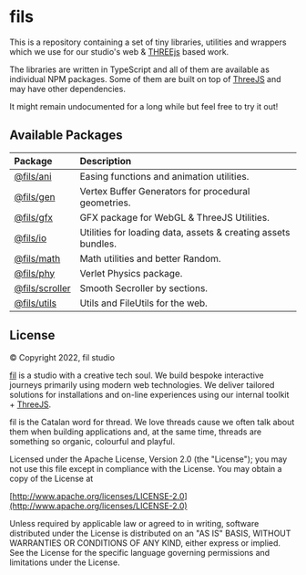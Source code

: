 # fils
This is a repository containing a set of tiny libraries, utilities and wrappers which we use for our studio's web & [THREEjs](https://threejs.org) based work.

The libraries are written in TypeScript and all of them are available as individual NPM packages. Some of them are built on top of [ThreeJS](https://threejs.org/) and may have other dependencies.

It might remain undocumented for a long while but feel free to try it out!

## Available Packages

| Package | Description |
|:--|:--|
| [@fils/ani](https://www.npmjs.com/package/@fils/ani) | Easing functions and animation utilities. |
| [@fils/gen](https://www.npmjs.com/package/@fils/gen) | Vertex Buffer Generators for procedural geometries. |
| [@fils/gfx](https://www.npmjs.com/package/@fils/gfx) | GFX package for WebGL & ThreeJS Utilities. |
| [@fils/io](https://www.npmjs.com/package/@fils/io) | Utilities for loading data, assets & creating assets bundles. |
| [@fils/math](https://www.npmjs.com/package/@fils/math) | Math utilities and better Random. |
| [@fils/phy](https://www.npmjs.com/package/@fils/phy) | Verlet Physics package. |
| [@fils/scroller](https://www.npmjs.com/package/@fils/scroller) | Smooth Secroller by sections. |
| [@fils/utils](https://www.npmjs.com/package/@fils/utils) | Utils and FileUtils for the web. |

## License
© Copyright 2022, fil studio

[fil](https://fil.studio) is a studio with a creative tech soul. We build bespoke interactive journeys primarily using modern web technologies. We deliver tailored solutions for installations and on-line experiences using our internal toolkit + [ThreeJS](https://threejs.org).

fil is the Catalan word for thread. We love threads cause we often talk about them when building applications and, at the same time, threads are something so organic, colourful and playful.

Licensed under the Apache License, Version 2.0 (the "License");
you may not use this file except in compliance with the License.
You may obtain a copy of the License at

[http://www.apache.org/licenses/LICENSE-2.0](http://www.apache.org/licenses/LICENSE-2.0)

Unless required by applicable law or agreed to in writing, software
distributed under the License is distributed on an "AS IS" BASIS,
WITHOUT WARRANTIES OR CONDITIONS OF ANY KIND, either express or implied.
See the License for the specific language governing permissions and
limitations under the License.